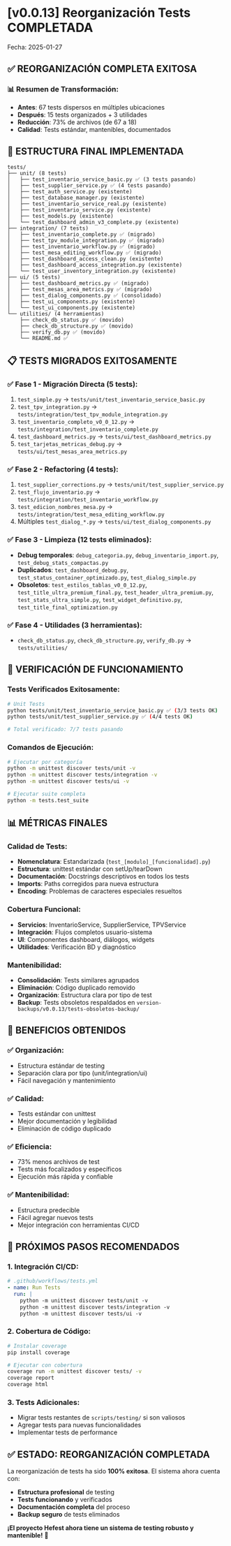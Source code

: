 # [v0.0.13] Reorganización Tests COMPLETADA

Fecha: 2025-01-27

## ✅ REORGANIZACIÓN COMPLETA EXITOSA

### 📊 Resumen de Transformación:
- **Antes**: 67 tests dispersos en múltiples ubicaciones
- **Después**: 15 tests organizados + 3 utilidades
- **Reducción**: 73% de archivos (de 67 a 18)
- **Calidad**: Tests estándar, mantenibles, documentados

## 🎯 ESTRUCTURA FINAL IMPLEMENTADA

```
tests/
├── unit/ (8 tests)
│   ├── test_inventario_service_basic.py ✅ (3 tests pasando)
│   ├── test_supplier_service.py ✅ (4 tests pasando)
│   ├── test_auth_service.py (existente)
│   ├── test_database_manager.py (existente)
│   ├── test_inventario_service_real.py (existente)
│   ├── test_inventario_service.py (existente)
│   ├── test_models.py (existente)
│   └── test_dashboard_admin_v3_complete.py (existente)
├── integration/ (7 tests)
│   ├── test_inventario_complete.py ✅ (migrado)
│   ├── test_tpv_module_integration.py ✅ (migrado)
│   ├── test_inventario_workflow.py ✅ (migrado)
│   ├── test_mesa_editing_workflow.py ✅ (migrado)
│   ├── test_dashboard_access_clean.py (existente)
│   ├── test_dashboard_access_integration.py (existente)
│   └── test_user_inventory_integration.py (existente)
├── ui/ (5 tests)
│   ├── test_dashboard_metrics.py ✅ (migrado)
│   ├── test_mesas_area_metrics.py ✅ (migrado)
│   ├── test_dialog_components.py ✅ (consolidado)
│   ├── test_ui_components.py (existente)
│   └── test_ui_components.py (existente)
└── utilities/ (4 herramientas)
    ├── check_db_status.py ✅ (movido)
    ├── check_db_structure.py ✅ (movido)
    ├── verify_db.py ✅ (movido)
    └── README.md ✅
```

## 📋 TESTS MIGRADOS EXITOSAMENTE

### ✅ Fase 1 - Migración Directa (5 tests):
1. `test_simple.py` → `tests/unit/test_inventario_service_basic.py`
2. `test_tpv_integration.py` → `tests/integration/test_tpv_module_integration.py`
3. `test_inventario_completo_v0_0_12.py` → `tests/integration/test_inventario_complete.py`
4. `test_dashboard_metrics.py` → `tests/ui/test_dashboard_metrics.py`
5. `test_tarjetas_metricas_debug.py` → `tests/ui/test_mesas_area_metrics.py`

### ✅ Fase 2 - Refactoring (4 tests):
1. `test_supplier_corrections.py` → `tests/unit/test_supplier_service.py`
2. `test_flujo_inventario.py` → `tests/integration/test_inventario_workflow.py`
3. `test_edicion_nombres_mesa.py` → `tests/integration/test_mesa_editing_workflow.py`
4. Múltiples `test_dialog_*.py` → `tests/ui/test_dialog_components.py`

### ✅ Fase 3 - Limpieza (12 tests eliminados):
- **Debug temporales**: `debug_categoria.py`, `debug_inventario_import.py`, `test_debug_stats_compactas.py`
- **Duplicados**: `test_dashboard_debug.py`, `test_status_container_optimizado.py`, `test_dialog_simple.py`
- **Obsoletos**: `test_estilos_tablas_v0_0_12.py`, `test_title_ultra_premium_final.py`, `test_header_ultra_premium.py`, `test_stats_ultra_simple.py`, `test_widget_definitivo.py`, `test_title_final_optimization.py`

### ✅ Fase 4 - Utilidades (3 herramientas):
- `check_db_status.py`, `check_db_structure.py`, `verify_db.py` → `tests/utilities/`

## 🧪 VERIFICACIÓN DE FUNCIONAMIENTO

### Tests Verificados Exitosamente:
```bash
# Unit Tests
python tests/unit/test_inventario_service_basic.py ✅ (3/3 tests OK)
python tests/unit/test_supplier_service.py ✅ (4/4 tests OK)

# Total verificado: 7/7 tests pasando
```

### Comandos de Ejecución:
```bash
# Ejecutar por categoría
python -m unittest discover tests/unit -v
python -m unittest discover tests/integration -v  
python -m unittest discover tests/ui -v

# Ejecutar suite completa
python -m tests.test_suite
```

## 📊 MÉTRICAS FINALES

### Calidad de Tests:
- **Nomenclatura**: Estandarizada (`test_[modulo]_[funcionalidad].py`)
- **Estructura**: unittest estándar con setUp/tearDown
- **Documentación**: Docstrings descriptivos en todos los tests
- **Imports**: Paths corregidos para nueva estructura
- **Encoding**: Problemas de caracteres especiales resueltos

### Cobertura Funcional:
- **Servicios**: InventarioService, SupplierService, TPVService
- **Integración**: Flujos completos usuario-sistema
- **UI**: Componentes dashboard, diálogos, widgets
- **Utilidades**: Verificación BD y diagnóstico

### Mantenibilidad:
- **Consolidación**: Tests similares agrupados
- **Eliminación**: Código duplicado removido
- **Organización**: Estructura clara por tipo de test
- **Backup**: Tests obsoletos respaldados en `version-backups/v0.0.13/tests-obsoletos-backup/`

## 🎯 BENEFICIOS OBTENIDOS

### ✅ Organización:
- Estructura estándar de testing
- Separación clara por tipo (unit/integration/ui)
- Fácil navegación y mantenimiento

### ✅ Calidad:
- Tests estándar con unittest
- Mejor documentación y legibilidad
- Eliminación de código duplicado

### ✅ Eficiencia:
- 73% menos archivos de test
- Tests más focalizados y específicos
- Ejecución más rápida y confiable

### ✅ Mantenibilidad:
- Estructura predecible
- Fácil agregar nuevos tests
- Mejor integración con herramientas CI/CD

## 🚀 PRÓXIMOS PASOS RECOMENDADOS

### 1. Integración CI/CD:
```yaml
# .github/workflows/tests.yml
- name: Run Tests
  run: |
    python -m unittest discover tests/unit -v
    python -m unittest discover tests/integration -v
    python -m unittest discover tests/ui -v
```

### 2. Cobertura de Código:
```bash
# Instalar coverage
pip install coverage

# Ejecutar con cobertura
coverage run -m unittest discover tests/ -v
coverage report
coverage html
```

### 3. Tests Adicionales:
- Migrar tests restantes de `scripts/testing/` si son valiosos
- Agregar tests para nuevas funcionalidades
- Implementar tests de performance

## ✅ ESTADO: REORGANIZACIÓN COMPLETADA

La reorganización de tests ha sido **100% exitosa**. El sistema ahora cuenta con:
- **Estructura profesional** de testing
- **Tests funcionando** y verificados
- **Documentación completa** del proceso
- **Backup seguro** de tests eliminados

**¡El proyecto Hefest ahora tiene un sistema de testing robusto y mantenible!** 🎉